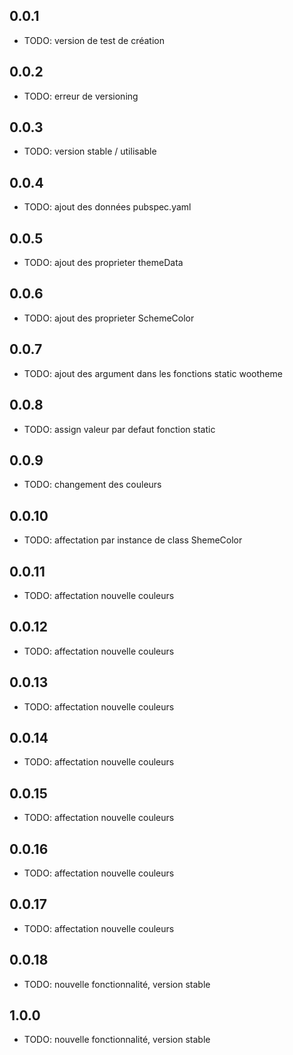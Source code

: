 ## 0.0.1  

* TODO: version de test de création  

## 0.0.2   

* TODO: erreur de versioning  

## 0.0.3  

* TODO: version stable / utilisable  

## 0.0.4  

* TODO: ajout des données pubspec.yaml  

## 0.0.5  

* TODO: ajout des proprieter themeData

## 0.0.6  

* TODO: ajout des proprieter SchemeColor  

## 0.0.7  

* TODO: ajout des argument dans les fonctions static wootheme

## 0.0.8  

* TODO: assign valeur par defaut fonction static  

## 0.0.9  

* TODO: changement des couleurs

## 0.0.10  

* TODO: affectation par instance de class ShemeColor

## 0.0.11  

* TODO: affectation nouvelle couleurs

## 0.0.12  

* TODO: affectation nouvelle couleurs

## 0.0.13 

* TODO: affectation nouvelle couleurs

## 0.0.14 

* TODO: affectation nouvelle couleurs

## 0.0.15 

* TODO: affectation nouvelle couleurs

## 0.0.16 

* TODO: affectation nouvelle couleurs

## 0.0.17 

* TODO: affectation nouvelle couleurs

## 0.0.18 

* TODO: nouvelle fonctionnalité, version stable

## 1.0.0   

* TODO: nouvelle fonctionnalité, version stable